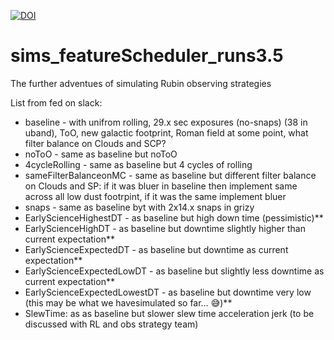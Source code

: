 
[![DOI](https://zenodo.org/badge/808327321.svg)](https://zenodo.org/doi/10.5281/zenodo.13260262)


# sims_featureScheduler_runs3.5
The further adventues of simulating Rubin observing strategies


List from fed on slack:

* baseline - with unifrom rolling, 29.x sec exposures (no-snaps) (38 in uband), ToO, new galactic footprint, Roman field at some point, what filter balance on Clouds and SCP?
* noToO - same as baseline but noToO
* 4cycleRolling - same as baseline but 4 cycles of rolling
* sameFilterBalanceonMC - same as baseline but different filter balance on Clouds and SP: if it was bluer in baseline then implement same across all low dust footrpint, if it was the same implement bluer
* snaps - same as baseline byt with 2x14.x snaps in grizy
* EarlyScienceHighestDT - as baseline but high down time (pessimistic)**
* EarlyScienceHighDT - as baseline but downtime slightly higher than current expectation**
* EarlyScienceExpectedDT -  as baseline but downtime as current expectation**
* EarlyScienceExpectedLowDT -  as baseline but slightly less downtime as current expectation**
* EarlyScienceExpectedLowestDT -  as baseline but downtime very low (this may be what we havesimulated so far… :sweat_smile:)**
* SlewTime: as as baseline but slower slew time acceleration jerk (to be discussed with RL and obs strategy team)

